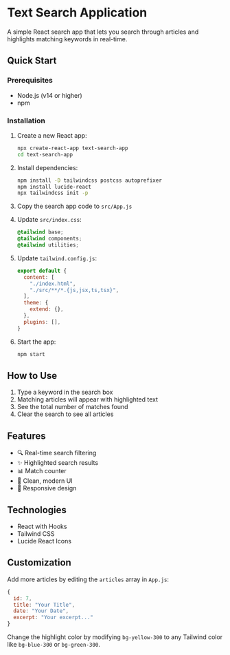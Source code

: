 # Text Search Application

A simple React search app that lets you search through articles and highlights matching keywords in real-time.

## Quick Start

### Prerequisites
- Node.js (v14 or higher)
- npm

### Installation

1. Create a new React app:
   ```bash
   npx create-react-app text-search-app
   cd text-search-app
   ```

2. Install dependencies:
   ```bash
   npm install -D tailwindcss postcss autoprefixer
   npm install lucide-react
   npx tailwindcss init -p
   ```

3. Copy the search app code to `src/App.js`

4. Update `src/index.css`:
   ```css
   @tailwind base;
   @tailwind components;
   @tailwind utilities;
   ```

5. Update `tailwind.config.js`:
   ```javascript
   export default {
     content: [
       "./index.html",
       "./src/**/*.{js,jsx,ts,tsx}",
     ],
     theme: {
       extend: {},
     },
     plugins: [],
   }
   ```

6. Start the app:
   ```bash
   npm start
   ```

## How to Use

1. Type a keyword in the search box
2. Matching articles will appear with highlighted text
3. See the total number of matches found
4. Clear the search to see all articles

## Features

- 🔍 Real-time search filtering
- ✨ Highlighted search results
- 📊 Match counter
- 🎨 Clean, modern UI
- 📱 Responsive design

## Technologies

- React with Hooks
- Tailwind CSS
- Lucide React Icons

## Customization

Add more articles by editing the `articles` array in `App.js`:

```javascript
{
  id: 7,
  title: "Your Title",
  date: "Your Date",
  excerpt: "Your excerpt..."
}
```

Change the highlight color by modifying `bg-yellow-300` to any Tailwind color like `bg-blue-300` or `bg-green-300`.

